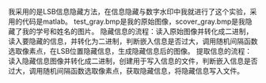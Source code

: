 我采用的是LSB信息隐藏方法，在信息隐藏与数字水印中我就进行了这个实验，采用的代码是matlab。
test_gray.bmp是我的原始图像，scover_gray.bmp是我隐藏了我的学号和姓名的图片。
隐藏信息的流程：读入原始图像并转化成二进制，读入要隐藏的信息，并转化为二进制，判断嵌入信息是否过大，调用随机间隔函数选取像素点，在LSB位置隐藏信息，生成隐藏信息后的图像。
提取信息的流程：读入隐藏信息图像并转化成二进制，创建用于写入信息的文件，判断嵌入信息是否过大，调用随机间隔函数选取像素点，获取隐藏信息，将隐藏信息写入文件。
